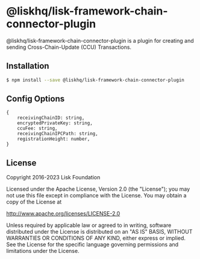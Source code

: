 # @liskhq/lisk-framework-chain-connector-plugin

@liskhq/lisk-framework-chain-connector-plugin is a plugin for creating and sending Cross-Chain-Update (CCU) Transactions.

## Installation

```sh
$ npm install --save @liskhq/lisk-framework-chain-connector-plugin
```

## Config Options

```
{
	receivingChainID: string,
	encryptedPrivateKey: string,
	ccuFee: string,
	receivingChainIPCPath: string,
	registrationHeight: number,
}
```

## License

Copyright 2016-2023 Lisk Foundation

Licensed under the Apache License, Version 2.0 (the "License");
you may not use this file except in compliance with the License.
You may obtain a copy of the License at

http://www.apache.org/licenses/LICENSE-2.0

Unless required by applicable law or agreed to in writing, software
distributed under the License is distributed on an "AS IS" BASIS,
WITHOUT WARRANTIES OR CONDITIONS OF ANY KIND, either express or implied.
See the License for the specific language governing permissions and
limitations under the License.

[lisk core github]: https://github.com/LiskHQ/lisk
[lisk documentation site]: https://lisk.com/documentation/lisk-sdk/references/lisk-framework/dashboard-plugin.html
